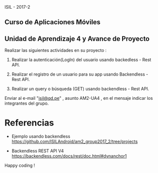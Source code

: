 ISIL - 2017-2

## Curso de Aplicaciones Móviles

## Unidad de Aprendizaje 4 y Avance de Proyecto 

Realizar las siguientes actividades en su proyecto : 

1. Realizar la autenticación(LogIn) del usuario usando backedless - Rest API.

2. Realizar el registro de un usuario para su app usando Backendless - Rest API.

3. Realizar un query o búsqueda (GET) usando backendless - Rest API.

Enviar al e-mail "isil@qd.pe" , asunto AM2-UA4 , en el mensaje indicar los integrantes del grupo.

# Referencias 

- Ejemplo usando backendless https://github.com/ISILAndroid/am2_group2017_2/tree/projects

- Backendless REST API V4 https://backendless.com/docs/rest/doc.html#dynanchor1

Happy coding !
